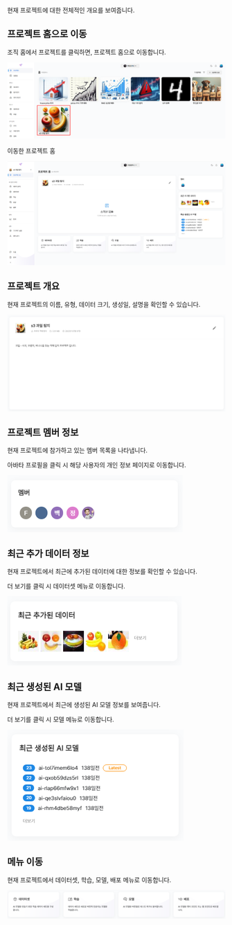 현재 프로젝트에 대한 전체적인 개요를 보여줍니다.


프로젝트 홈으로 이동
------
조직 홈에서 프로젝트를 클릭하면, 프로젝트 홈으로 이동합니다.  


![img1](https://raw.githubusercontent.com/vazilcompany/vridge-docs/main/guide/img/project/project_home/move_to_project_home.png)  


이동한 프로젝트 홈

![img1](https://raw.githubusercontent.com/vazilcompany/vridge-docs/main/guide/img/project/project_home/project_home_1.png)  
  

프로젝트 개요
-------


현재 프로젝트의 이름, 유형, 데이터 크기, 생성일, 설명을 확인할 수 있습니다.


![img1](https://raw.githubusercontent.com/vazilcompany/vridge-docs/main/guide/img/project/project_home/project_home_2.png)  
  

  

  

프로젝트 멤버 정보
----------


현재 프로젝트에 참가하고 있는 멤버 목록을 나타냅니다.

아바타 프로필을 클릭 시 해당 사용자의 개인 정보 페이지로 이동합니다.

![img1](https://raw.githubusercontent.com/vazilcompany/vridge-docs/main/guide/img/project/project_home/project_home_3_1.png)  

  
  

  

  

최근 추가 데이터 정보
------------


현재 프로젝트에서 최근에 추가된 데이터에 대한 정보를 확인할 수 있습니다.

더 보기를 클릭 시 데이터셋 메뉴로 이동합니다.

![img1](https://raw.githubusercontent.com/vazilcompany/vridge-docs/main/guide/img/project/project_home/project_home_4.png)  

  

  

  

최근 생성된 AI 모델
------------


현재 프로젝트에서 최근에 생성된 AI 모델 정보를 보여줍니다.

더 보기를 클릭 시 모델 메뉴로 이동합니다.

![img1](https://raw.githubusercontent.com/vazilcompany/vridge-docs/main/guide/img/project/project_home/project_home_5.png)  




메뉴 이동
------

현재 프로젝트에서 데이터셋, 학습, 모델, 배포 메뉴로 이동합니다. 

![img1](https://raw.githubusercontent.com/vazilcompany/vridge-docs/main/guide/img/project/project_home/project_home_6.png)  

